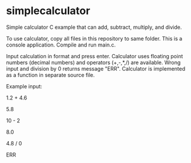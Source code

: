 # simplecalculator
Simple calculator C example that can add, subtract, multiply, and divide. 

To use calculator, copy all files in this repository to same folder. This is a console application. Compile and run main.c.

Input calculation in format <number><space><operator><space><number> and press enter. Calculator uses floating point numbers (decimal numbers) and operators (+,-,*,/) are available. Wrong input and division by 0 returns message "ERR". Calculator is implemented as a function in separate source file.
  
Example input:

1.2 + 4.6
  
5.8
  
10 - 2
  
8.0

4.8 / 0
  
ERR
